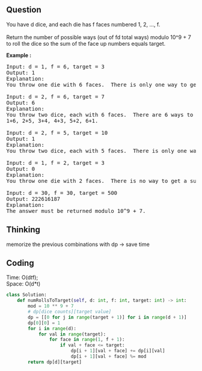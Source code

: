 ## Question
You have d dice, and each die has f faces numbered 1, 2, ..., f.<br>
<br>
Return the number of possible ways (out of fd total ways) modulo 10^9 + 7 to roll the dice so the sum of the face up numbers equals target. </br>

**Example :**   
<pre>
Input: d = 1, f = 6, target = 3
Output: 1
Explanation: 
You throw one die with 6 faces.  There is only one way to get a sum of 3.

Input: d = 2, f = 6, target = 7
Output: 6
Explanation: 
You throw two dice, each with 6 faces.  There are 6 ways to get a sum of 7:
1+6, 2+5, 3+4, 4+3, 5+2, 6+1.

Input: d = 2, f = 5, target = 10
Output: 1
Explanation: 
You throw two dice, each with 5 faces.  There is only one way to get a sum of 10: 5+5.

Input: d = 1, f = 2, target = 3
Output: 0
Explanation: 
You throw one die with 2 faces.  There is no way to get a sum of 3.

Input: d = 30, f = 30, target = 500
Output: 222616187
Explanation: 
The answer must be returned modulo 10^9 + 7.
</pre>

## Thinking
memorize the previous combinations with dp -> save time

## Coding
Time: O(d*t*f); </br>
Space: O(d*t)
```python
class Solution:
    def numRollsToTarget(self, d: int, f: int, target: int) -> int:
        mod = 10 ** 9 + 7
        # dp[dice counts][target value]
        dp = [[0 for j in range(target + 1)] for i in range(d + 1)]
        dp[0][0] = 1
        for i in range(d):
            for val in range(target):
                for face in range(1, f + 1):
                    if val + face <= target:
                        dp[i + 1][val + face] += dp[i][val]
                        dp[i + 1][val + face] %= mod
        return dp[d][target]
```

